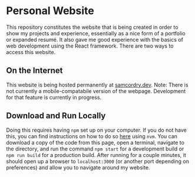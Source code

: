 # Personal Website

This repository constitutes the website that is being created in order to show my projects and experience, essentially as a nice form of a portfolio or expanded resumé. It also gave me good experience with the basics of web development using the React framework. There are two ways to access this website.

## On the Internet
This website is being hosted permanently at [samcordry.dev](https://samcordry.dev). Note: There is not currently a mobile-compatabile version of the webpage. Development for that feature is currently in progress.

## Download and Run Locally
Doing this requires having <code>npm</code> set up on your computer. If you do not have this, you can find instructions on how to do so [here](https://github.com/nvm-sh/nvm) using <code>nvm</code>. You can download a copy of the code from this page, open a terminal, navigate to the directory, and run the command <code>npm start</code> for a development build or <code>npm run build</code> for a production build. After running for a couple minutes, it should open up a browser to <code>localhost:3000</code> (or another port depending on preferences) and allow you to navigate around my website.

